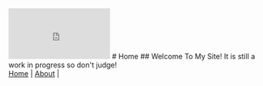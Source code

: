 <iframe src="https://gigt1.github.io/navigation_code" style="border:0px #ffffff none;" name="Nav_Code" scrolling="no" frameborder="0" marginheight="0px" marginwidth="0px" height="100px" width="200px" allowfullscreen></iframe>
# Home
## Welcome To My Site! It is still a work in progress so don't judge!
<nav>
  <a href="/">Home</a> |
  <a href="/about">About</a> |
